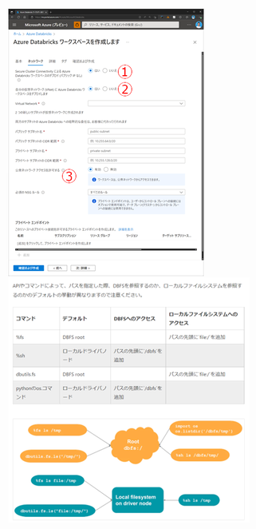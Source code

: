 ![](images/SynapseTechBook_2023-02-02-15-17-41.png)
![](images/SynapseTechBook_2023-02-02-15-30-12.png)